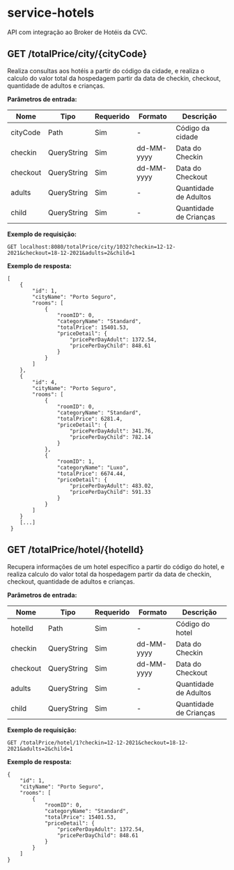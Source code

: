# service-hotels
API com integração ao Broker de Hotéis da CVC.



## **GET /totalPrice/city/{cityCode}**

Realiza consultas aos hotéis a partir do código da cidade, e realiza o calculo do valor total da hospedagem partir da data de checkin, checkout, quantidade de adultos e crianças.

**Parâmetros de entrada:**

| Nome     | Tipo        | Requerido | Formato    | Descrição              |
| -------- | ----------- | --------- | ---------- | ---------------------- |
| cityCode | Path        | Sim       | -          | Código da cidade       |
| checkin  | QueryString | Sim       | dd-MM-yyyy | Data do Checkin        |
| checkout | QueryString | Sim       | dd-MM-yyyy | Data do Checkout       |
| adults   | QueryString | Sim       | -          | Quantidade de Adultos  |
| child    | QueryString | Sim       | -          | Quantidade de Crianças |

**Exemplo de requisição:**

```
GET localhost:8080/totalPrice/city/1032?checkin=12-12-2021&checkout=18-12-2021&adults=2&child=1
```

**Exemplo de resposta:**

```
[
    {
        "id": 1,
        "cityName": "Porto Seguro",
        "rooms": [
            {
                "roomID": 0,
                "categoryName": "Standard",
                "totalPrice": 15401.53,
                "priceDetail": {
                    "pricePerDayAdult": 1372.54,
                    "pricePerDayChild": 848.61
                }
            }
        ]
    },
    {
        "id": 4,
        "cityName": "Porto Seguro",
        "rooms": [
            {
                "roomID": 0,
                "categoryName": "Standard",
                "totalPrice": 6281.4,
                "priceDetail": {
                    "pricePerDayAdult": 341.76,
                    "pricePerDayChild": 782.14
                }
            },
            {
                "roomID": 1,
                "categoryName": "Luxo",
                "totalPrice": 6674.44,
                "priceDetail": {
                    "pricePerDayAdult": 483.02,
                    "pricePerDayChild": 591.33
                }
            }
        ]
    }
    [...]
 }
```



## **GET /totalPrice/hotel/{hotelId}**

Recupera informações de um hotel específico a partir do código do hotel, e realiza calculo do valor total da hospedagem partir da data de checkin, checkout, quantidade de adultos e crianças.

**Parâmetros de entrada:**

| Nome     | Tipo        | Requerido | Formato    | Descrição              |
| -------- | ----------- | --------- | ---------- | ---------------------- |
| hotelId  | Path        | Sim       | -          | Código do hotel        |
| checkin  | QueryString | Sim       | dd-MM-yyyy | Data do Checkin        |
| checkout | QueryString | Sim       | dd-MM-yyyy | Data do Checkout       |
| adults   | QueryString | Sim       | -          | Quantidade de Adultos  |
| child    | QueryString | Sim       | -          | Quantidade de Crianças |

**Exemplo de requisição:**

```
GET /totalPrice/hotel/1?checkin=12-12-2021&checkout=18-12-2021&adults=2&child=1
```

**Exemplo de resposta:**

```
{
    "id": 1,
    "cityName": "Porto Seguro",
    "rooms": [
        {
            "roomID": 0,
            "categoryName": "Standard",
            "totalPrice": 15401.53,
            "priceDetail": {
                "pricePerDayAdult": 1372.54,
                "pricePerDayChild": 848.61
            }
        }
    ]
}
```

